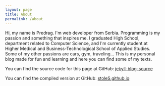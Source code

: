 ```yaml
---
layout: page
title: About
permalink: /about
---
```


Hi, my name is Predrag. I'm web developer from Serbia. Programming is my passion and something that inspires me. I graduated High School, department related to Computer Science, and I'm currently student at Higher Medical and Business-Technological School of Applied Studies. Some of my other passions are cars, gym, traveling... This is my personal blog made for fun and learning and here you can find some of my texts.

You can find the source code for this page at GitHub:
[jekyll-blog-source](https://github.com/stoleS/jekyll-blog-source)

You can find the compiled version at GitHub:
[stoleS.github.io](https://github.com/stoleS/stoleS.github.io)


